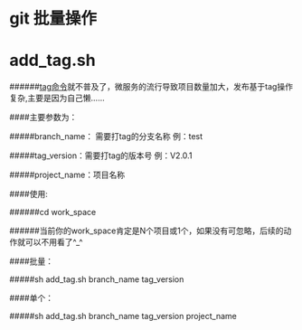 git 批量操作
=======

add_tag.sh
=======

######[tag命令](https://git-scm.com/docs/git-tag)就不普及了，微服务的流行导致项目数量加大，发布基于tag操作复杂,主要是因为自己懒......

####主要参数为：

#####branch_name： 需要打tag的分支名称 例：test

#####tag_version：需要打tag的版本号 例：V2.0.1

#####project_name：项目名称

####使用: 

######cd work_space

######当前你的work_space肯定是N个项目或1个，如果没有可忽略，后续的动作就可以不用看了^_^

####批量：

#####sh add_tag.sh branch_name tag_version

####单个：

#####sh add_tag.sh branch_name tag_version project_name


